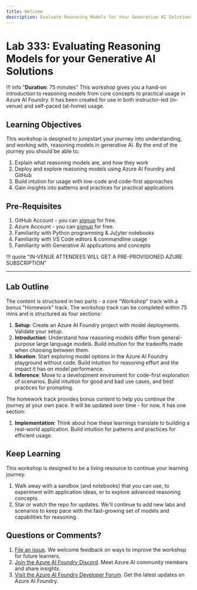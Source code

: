 ```yaml
---
title: Welcome
description: Evaluate Reasoning Models for Your Generative AI Solutions
---
```


# Lab 333: Evaluating Reasoning Models for your Generative AI Solutions


!!! info "**Duration**: 75 minutes"
    This workshop gives you a hand-on introduction to reasoning models from core concepts to practical usage in Azure AI Foundry. It has been created for use in both instructor-led (in-venue) and self-paced (at-home) usage. 

## Learning Objectives

This workshop is designed to jumpstart your journey into understanding, and working with, reasoning models in generative AI. By the end of the journey you should be able to:

1. Explain what reasoning models are, and how they work
1. Deploy and explore reasoning models using Azure AI Foundry and GitHub
1. Build intution for usage with low-code and code-first approaches
1. Gain insights into patterns and practices for practical applications


## Pre-Requisites

1. GitHub Account - you can [signup](https://github.com/signup) for free.
1. Azure Account - you can [signup](https://github.com/signup) for free.
1. Familiarity with Python programming & Ju[yter notebooks
1. Familiarity with VS Code editors & commandline usage
1. Familiarity with Generative AI applications and concepts

!!! quote "IN-VENUE ATTENDEES WILL GET A PRE-PROVISIONED AZURE SUBSCRIPTION"
    
---

## Lab Outline

The content is structured in two parts - a core "Workshop" track with a bonus "Homework" track. The workshop track can be completed within 75 mins and is structured as four sections:

1. **Setup**: Create an Azure AI Foundry project with model deployments. Validate your setup.
1. **Introduction**: Understand how reasoning models differ from general-purpose large language models. Build intuition for the tradeoffs made when choosing between them.
1. **Ideation**: Start exploring model options in the Azure AI Foundry playground without code. Build intuition for reasoning effort and the impact it has on model performance.
1. **Inference**: Move to a development enviroment for code-first exploration of scenarios. Build intuition for good and bad use cases, and best practices for prompting.

The homework track provides bonus content to help you continue the journey at your own pace. It will be updated over time - for now, it has one section:

1. **Implementation**: Think about how these learnings translate to building a real-world application. Build intuition for patterns and practices for efficient usage.


## Keep Learning

This workshop is designed to be a living resource to continue your learning journey.

1. Walk away with a sandbox (and notebooks) that you can use, to experiment with application ideas, or to explore advanced reasoning concepts.
1. Star or watch the repo for updates. We'll continue to add new labs and scenarios to keep pace with the fast-growing set of models and capabilities for reasoning.


## Questions or Comments?

1. [File an issue](https://github.com/microsoft/BUILD25-LAB333/issues/new). We welcome feedback on ways to improve the workshop for future learners.
1. [Join the Azure AI Foundry Discord](https://aka.ms/azureaifoundry/discord). Meet Azure AI community members and share insights.
1. [Visit the Azure AI Foundry Developer Forum](https://aka.ms/azureaifoundry/forum). Get the latest updates on Azure AI Foundry.